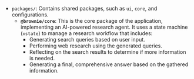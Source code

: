 - `packages/`: Contains shared packages, such as `ui`, `core`, and configurations.
  - **`@brownie/core`**: This is the core package of the application, implementing an AI-powered research agent. It uses a state machine (`xstate`) to manage a research workflow that includes:
    - Generating search queries based on user input.
    - Performing web research using the generated queries.
    - Reflecting on the search results to determine if more information is needed.
    - Generating a final, comprehensive answer based on the gathered information.